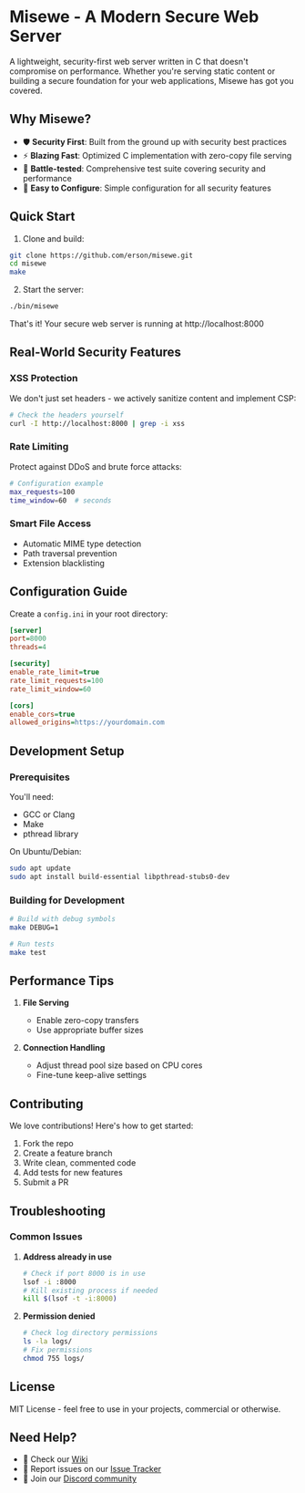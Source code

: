 # Misewe - A Modern Secure Web Server

A lightweight, security-first web server written in C that doesn't compromise on performance. Whether you're serving static content or building a secure foundation for your web applications, Misewe has got you covered.

## Why Misewe?

- 🛡️ **Security First**: Built from the ground up with security best practices
- ⚡ **Blazing Fast**: Optimized C implementation with zero-copy file serving
- 🧪 **Battle-tested**: Comprehensive test suite covering security and performance
- 🔧 **Easy to Configure**: Simple configuration for all security features

## Quick Start

1. Clone and build:
```bash
git clone https://github.com/erson/misewe.git
cd misewe
make
```

2. Start the server:
```bash
./bin/misewe
```

That's it! Your secure web server is running at http://localhost:8000

## Real-World Security Features

### XSS Protection
We don't just set headers - we actively sanitize content and implement CSP:
```bash
# Check the headers yourself
curl -I http://localhost:8000 | grep -i xss
```

### Rate Limiting
Protect against DDoS and brute force attacks:
```bash
# Configuration example
max_requests=100
time_window=60  # seconds
```

### Smart File Access
- Automatic MIME type detection
- Path traversal prevention
- Extension blacklisting

## Configuration Guide

Create a `config.ini` in your root directory:
```ini
[server]
port=8000
threads=4

[security]
enable_rate_limit=true
rate_limit_requests=100
rate_limit_window=60

[cors]
enable_cors=true
allowed_origins=https://yourdomain.com
```

## Development Setup

### Prerequisites
You'll need:
- GCC or Clang
- Make
- pthread library

On Ubuntu/Debian:
```bash
sudo apt update
sudo apt install build-essential libpthread-stubs0-dev
```

### Building for Development
```bash
# Build with debug symbols
make DEBUG=1

# Run tests
make test
```

## Performance Tips

1. **File Serving**
   - Enable zero-copy transfers
   - Use appropriate buffer sizes

2. **Connection Handling**
   - Adjust thread pool size based on CPU cores
   - Fine-tune keep-alive settings

## Contributing

We love contributions! Here's how to get started:

1. Fork the repo
2. Create a feature branch
3. Write clean, commented code
4. Add tests for new features
5. Submit a PR

## Troubleshooting

### Common Issues

1. **Address already in use**
   ```bash
   # Check if port 8000 is in use
   lsof -i :8000
   # Kill existing process if needed
   kill $(lsof -t -i:8000)
   ```

2. **Permission denied**
   ```bash
   # Check log directory permissions
   ls -la logs/
   # Fix permissions
   chmod 755 logs/
   ```

## License

MIT License - feel free to use in your projects, commercial or otherwise.

## Need Help?

- 📖 Check our [Wiki](https://github.com/erson/misewe/wiki)
- 🐛 Report issues on our [Issue Tracker](https://github.com/erson/misewe/issues)
- 💬 Join our [Discord community](https://discord.gg/misewe)